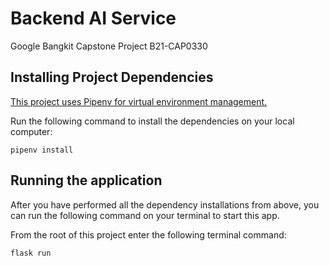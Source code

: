 # Backend AI Service

Google Bangkit Capstone Project B21-CAP0330

## Installing Project Dependencies

[This project uses Pipenv for virtual environment management.](https://pipenv.readthedocs.io/)

Run the following command to install the dependencies on your local computer:

`pipenv install`

## Running the application

After you have performed all the dependency installations from above, you can run the following command on your terminal to start this app.

From the root of this project enter the following terminal command:

```
flask run
```
